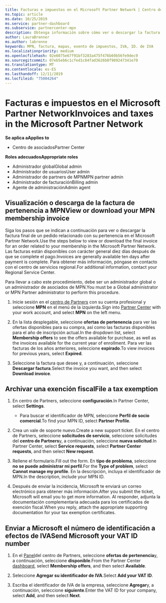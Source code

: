 ```yaml
---
title: Facturas e impuestos en el Microsoft Partner Network | Centro de Partners
ms.topic: article
ms.date: 10/25/2019
ms.service: partner-dashboard
ms.subservice: partnercenter-mpn
description: Obtenga información sobre cómo ver o descargar la factura de pertenencia a MPN, así como el archivo de exención fiscal y enviar el número de identificación de IVA.
author: LauraBrenner
ms.author: labrenne
keywords: MPN, factura, mapas, exento de impuestos, IVA, ID. de IVA
ms.localizationpriority: medium
ms.openlocfilehash: 02e6075e67f91bf3283a475f476b69b56fe9dec9
ms.sourcegitcommit: 07eb5eb6c1cfed1c84fad3626b8f989247341e70
ms.translationtype: MT
ms.contentlocale: es-ES
ms.lasthandoff: 12/11/2019
ms.locfileid: "75004264"
---
```

# <a name="invoices-and-taxes-in-the-microsoft-partner-network"></a><span data-ttu-id="6a827-104">Facturas e impuestos en el Microsoft Partner Network</span><span class="sxs-lookup"><span data-stu-id="6a827-104">Invoices and taxes in the Microsoft Partner Network</span></span>

<span data-ttu-id="6a827-105">**Se aplica a**</span><span class="sxs-lookup"><span data-stu-id="6a827-105">**Applies to**</span></span>

-  <span data-ttu-id="6a827-106">Centro de asociados</span><span class="sxs-lookup"><span data-stu-id="6a827-106">Partner Center</span></span>

<span data-ttu-id="6a827-107">**Roles adecuados**</span><span class="sxs-lookup"><span data-stu-id="6a827-107">**Appropriate roles**</span></span>
-   <span data-ttu-id="6a827-108">Administrador global</span><span class="sxs-lookup"><span data-stu-id="6a827-108">Global admin</span></span>
-   <span data-ttu-id="6a827-109">Administrador de usuarios</span><span class="sxs-lookup"><span data-stu-id="6a827-109">User admin</span></span>
-   <span data-ttu-id="6a827-110">Administrador de partners de MPN</span><span class="sxs-lookup"><span data-stu-id="6a827-110">MPN partner admin</span></span>
-   <span data-ttu-id="6a827-111">Administrador de facturación</span><span class="sxs-lookup"><span data-stu-id="6a827-111">Billing admin</span></span>
-   <span data-ttu-id="6a827-112">Agente de administración</span><span class="sxs-lookup"><span data-stu-id="6a827-112">Admin agent</span></span>

## <a name="view-or-download-your-mpn-membership-invoice"></a><span data-ttu-id="6a827-113">Visualización o descarga de la factura de pertenencia a MPN</span><span class="sxs-lookup"><span data-stu-id="6a827-113">View or download your MPN membership invoice</span></span>

<span data-ttu-id="6a827-114">Siga los pasos que se indican a continuación para ver o descargar la factura final de un pedido relacionado con su pertenencia en el Microsoft Partner Network.</span><span class="sxs-lookup"><span data-stu-id="6a827-114">Use the steps below to view or download the final invoice for an order related to your membership in the Microsoft Partner Network.</span></span> <span data-ttu-id="6a827-115">Las facturas están disponibles con carácter general diez días después de que se complete el pago.</span><span class="sxs-lookup"><span data-stu-id="6a827-115">Invoices are generally available ten days after payment is complete.</span></span> <span data-ttu-id="6a827-116">Para obtener más información, póngase en contacto con el centro de servicios regional.</span><span class="sxs-lookup"><span data-stu-id="6a827-116">For additional information, contact your Regional Service Center.</span></span>  

<span data-ttu-id="6a827-117">Para llevar a cabo este procedimiento, debe ser un administrador global o un administrador de asociados de MPN.</span><span class="sxs-lookup"><span data-stu-id="6a827-117">You must be a Global administrator or MPN Partner administrator to perform this procedure.</span></span> 

1.  <span data-ttu-id="6a827-118">Inicie sesión en el [centro de Partners](https://partner.microsoft.com/dashboard/home) con su cuenta profesional y seleccione **MPN** en el menú de la izquierda.</span><span class="sxs-lookup"><span data-stu-id="6a827-118">Sign into [Partner Center](https://partner.microsoft.com/dashboard/home) with your work account, and select **MPN** on the left menu.</span></span>

4.  <span data-ttu-id="6a827-119">En la lista desplegable, seleccione **ofertas de pertenencia** para ver las ofertas disponibles para su compra, así como las facturas disponibles para el año de inscripción actual.</span><span class="sxs-lookup"><span data-stu-id="6a827-119">In the dropdown list, select **Membership offers** to see the offers available for purchase, as well as the invoices available for the current year of enrollment.</span></span> <span data-ttu-id="6a827-120">Para ver las facturas de los años anteriores, seleccione **expirado**.</span><span class="sxs-lookup"><span data-stu-id="6a827-120">To view invoices for previous years, select **Expired**.</span></span>

6.  <span data-ttu-id="6a827-121">Seleccione la factura que desee y, a continuación, seleccione **Descargar factura**.</span><span class="sxs-lookup"><span data-stu-id="6a827-121">Select the invoice you want, and then select **Download invoice**.</span></span> 

## <a name="file-a-tax-exemption"></a><span data-ttu-id="6a827-122">Archivar una exención fiscal</span><span class="sxs-lookup"><span data-stu-id="6a827-122">File a tax exemption</span></span>

1.  <span data-ttu-id="6a827-123">En centro de Partners, seleccione **configuración**.</span><span class="sxs-lookup"><span data-stu-id="6a827-123">In Partner Center, select **Settings**.</span></span>
    - <span data-ttu-id="6a827-124">Para buscar el identificador de MPN, seleccione **Perfil de socio comercial**.</span><span class="sxs-lookup"><span data-stu-id="6a827-124">To find your MPN ID, select **Partner Profile**.</span></span>

2.  <span data-ttu-id="6a827-125">Crea un vale de soporte nuevo.</span><span class="sxs-lookup"><span data-stu-id="6a827-125">Create a new support ticket.</span></span> <span data-ttu-id="6a827-126">En el centro de Partners, seleccione **solicitudes de servicio**, seleccione solicitudes del **centro de Partners**y, a continuación, seleccione **nueva solicitud**.</span><span class="sxs-lookup"><span data-stu-id="6a827-126">In Partner Center, select **Service requests**, select **Partner Center requests**, and then select **New request**.</span></span>

3.  <span data-ttu-id="6a827-127">Rellene el formulario.</span><span class="sxs-lookup"><span data-stu-id="6a827-127">Fill out the form.</span></span> <span data-ttu-id="6a827-128">En **tipo de problema**, seleccione **no se puede administrar mi perfil**.</span><span class="sxs-lookup"><span data-stu-id="6a827-128">For the **Type of problem**, select **Cannot manage my profile**.</span></span> <span data-ttu-id="6a827-129">En la descripción, incluya el identificador de MPN.</span><span class="sxs-lookup"><span data-stu-id="6a827-129">In the description, include your MPN ID.</span></span>

4.  <span data-ttu-id="6a827-130">Después de enviar la incidencia, Microsoft te enviará un correo electrónico para obtener más información.</span><span class="sxs-lookup"><span data-stu-id="6a827-130">After you submit the ticket, Microsoft will email you to get more information.</span></span> <span data-ttu-id="6a827-131">Al responder, adjunta la documentación complementaria adecuada para los certificados de exención fiscal.</span><span class="sxs-lookup"><span data-stu-id="6a827-131">When you reply, attach the appropriate supporting documentation for your tax exemption certificates.</span></span>

## <a name="send-microsoft-your-vat-id-number"></a><span data-ttu-id="6a827-132">Enviar a Microsoft el número de identificación a efectos de IVA</span><span class="sxs-lookup"><span data-stu-id="6a827-132">Send Microsoft your VAT ID number</span></span>

1.  <span data-ttu-id="6a827-133">En el [Panel](https://partner.microsoft.com/dashboard/home)del centro de Partners, seleccione **ofertas de pertenencia**y, a continuación, seleccione **disponible**.</span><span class="sxs-lookup"><span data-stu-id="6a827-133">From the Partner Center [dashboard](https://partner.microsoft.com/dashboard/home), select **Membership offers**, and then select **Available**.</span></span> 

2.  <span data-ttu-id="6a827-134">Seleccione **Agregar su identificador de IVA**.</span><span class="sxs-lookup"><span data-stu-id="6a827-134">Select **Add your VAT ID**.</span></span> 

3.  <span data-ttu-id="6a827-135">Escriba el identificador de IVA de la empresa, seleccione **Agregar**y, a continuación, seleccione **siguiente**.</span><span class="sxs-lookup"><span data-stu-id="6a827-135">Enter the VAT ID for your company, select **Add**, and then select **Next**.</span></span> 

